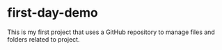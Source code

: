 # first-day-demo
This is my first project that uses a GitHub repository to manage files and folders related to project.
